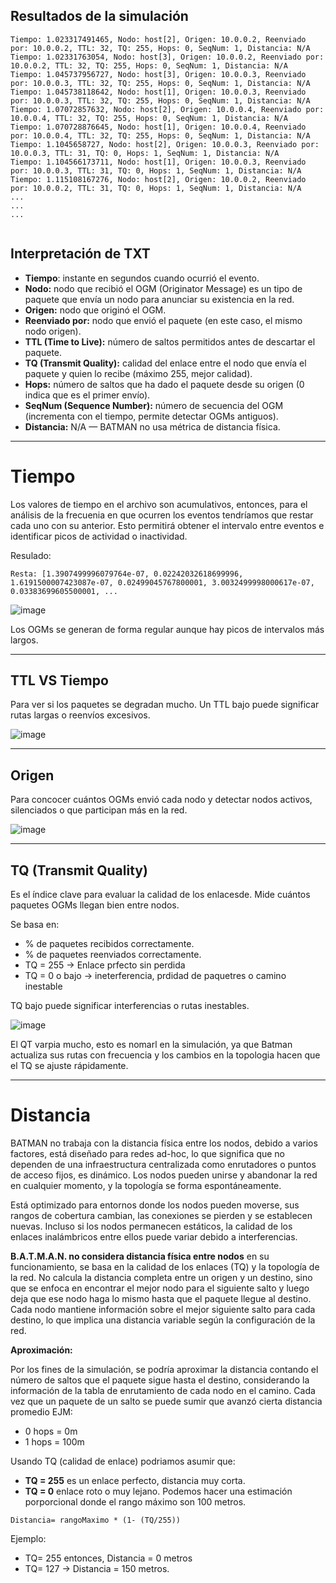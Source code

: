 

## Resultados de la simulación
```
Tiempo: 1.023317491465, Nodo: host[2], Origen: 10.0.0.2, Reenviado por: 10.0.0.2, TTL: 32, TQ: 255, Hops: 0, SeqNum: 1, Distancia: N/A
Tiempo: 1.02331763054, Nodo: host[3], Origen: 10.0.0.2, Reenviado por: 10.0.0.2, TTL: 32, TQ: 255, Hops: 0, SeqNum: 1, Distancia: N/A
Tiempo: 1.045737956727, Nodo: host[3], Origen: 10.0.0.3, Reenviado por: 10.0.0.3, TTL: 32, TQ: 255, Hops: 0, SeqNum: 1, Distancia: N/A
Tiempo: 1.045738118642, Nodo: host[1], Origen: 10.0.0.3, Reenviado por: 10.0.0.3, TTL: 32, TQ: 255, Hops: 0, SeqNum: 1, Distancia: N/A
Tiempo: 1.07072857632, Nodo: host[2], Origen: 10.0.0.4, Reenviado por: 10.0.0.4, TTL: 32, TQ: 255, Hops: 0, SeqNum: 1, Distancia: N/A
Tiempo: 1.070728876645, Nodo: host[1], Origen: 10.0.0.4, Reenviado por: 10.0.0.4, TTL: 32, TQ: 255, Hops: 0, SeqNum: 1, Distancia: N/A
Tiempo: 1.1045658727, Nodo: host[2], Origen: 10.0.0.3, Reenviado por: 10.0.0.3, TTL: 31, TQ: 0, Hops: 1, SeqNum: 1, Distancia: N/A
Tiempo: 1.104566173711, Nodo: host[1], Origen: 10.0.0.3, Reenviado por: 10.0.0.3, TTL: 31, TQ: 0, Hops: 1, SeqNum: 1, Distancia: N/A
Tiempo: 1.115108167276, Nodo: host[2], Origen: 10.0.0.2, Reenviado por: 10.0.0.2, TTL: 31, TQ: 0, Hops: 1, SeqNum: 1, Distancia: N/A
...
...
...


```

## Interpretación de TXT

- **Tiempo**: instante en segundos cuando ocurrió el evento.
- **Nodo:** nodo que recibió el OGM (Originator Message) es un tipo de paquete que envía un nodo para anunciar su existencia en la red. 
- **Origen:** nodo que originó el OGM.
- **Reenviado por:** nodo que envió el paquete (en este caso, el mismo nodo origen).
- **TTL (Time to Live):** número de saltos permitidos antes de descartar el paquete.
- **TQ (Transmit Quality):** calidad del enlace entre el nodo que envía el paquete y quien lo recibe (máximo 255, mejor calidad).
- **Hops:** número de saltos que ha dado el paquete desde su origen (0 indica que es el primer envío).
- **SeqNum (Sequence Number):** número de secuencia del OGM (incrementa con el tiempo, permite detectar OGMs antiguos).
- **Distancia:** N/A — BATMAN no usa métrica de distancia física.


---
# Tiempo

Los valores de tiempo en el archivo son acumulativos, entonces, para el análisis de la frecuenia en que ocurren los eventos tendríamos que restar cada uno con su anterior.
Esto permitirá obtener el intervalo entre eventos e identificar picos de actividad o inactividad.


Resulado: 
```
Resta: [1.3907499996079764e-07, 0.02242032618699996, 1.6191500007423087e-07, 0.02499045767800001, 3.0032499998000617e-07, 0.03383699605500001, ...

```

![image](https://github.com/user-attachments/assets/3a63aa16-5d86-4519-b9b2-9d4ef5a87491)


Los OGMs se generan de forma regular aunque hay picos de intervalos más largos.


---
## TTL VS Tiempo

Para ver si los paquetes se degradan mucho. 
Un TTL bajo puede significar rutas largas o reenvíos excesivos. 

![image](https://github.com/user-attachments/assets/d9eca491-df3a-46dc-a946-18475f91d513)

---
## Origen

Para concocer cuántos OGMs envió cada nodo y detectar nodos activos, silenciados o que participan más en la red.

![image](https://github.com/user-attachments/assets/8f83edd9-4943-440f-8074-00f1a376a5db)

---


## TQ (Transmit Quality) 

Es el índice clave para evaluar la calidad de los enlacesde. Mide cuántos paquetes OGMs llegan bien entre nodos.

Se basa en:
- % de paquetes recibidos correctamente.
- % de paquetes reenviados correctamente.
- TQ = 255 -> Enlace prfecto sin perdida
- TQ = 0 o bajo -> ineterferencia, prdidad de paquetres o camino inestable

TQ bajo puede significar interferencias o rutas inestables.

![image](https://github.com/user-attachments/assets/a1c2161f-ca90-45d7-932e-68e89728f298)

El QT varpia mucho, esto es nomarl en la simulación, ya que Batman actualiza sus rutas con frecuencia y los cambios en la topologia hacen que el TQ se ajuste rápidamente. 

---
# Distancia 

BATMAN no trabaja con la distancia física entre los nodos, debido a varios factores, está diseñado para redes ad-hoc, lo que significa que no dependen de una infraestructura centralizada como enrutadores o puntos de acceso fijos, es dinámico. Los nodos pueden unirse y abandonar la red en cualquier momento, y la topología se forma espontáneamente.

Está  optimizado para entornos donde los nodos pueden moverse, sus rangos de cobertura cambian, las conexiones se pierden y se establecen nuevas. Incluso si los nodos permanecen estáticos, la calidad de los enlaces inalámbricos entre ellos puede variar debido a interferencias.

**B.A.T.M.A.N. no considera distancia física entre nodos** en su funcionamiento, se basa en la calidad de los enlaces (TQ) y la topología de la red.
No calcula la distancia completa entre un origen y un destino, sino que se enfoca en encontrar el mejor nodo para el siguiente salto y luego deja que ese nodo haga lo mismo hasta que el paquete llegue al destino. 
Cada nodo mantiene información sobre el mejor siguiente salto para cada destino, lo que implica una distancia variable según la configuración de la red.

**Aproximación:**

Por los fines de la simulación, se podría aproximar la distancia contando el número de saltos que el paquete sigue hasta el destino, considerando la información de la tabla de enrutamiento de cada nodo en el camino. Cada vez que un paquete de un salto se puede sumir que avanzó cierta distancia promedio 
EJM:
- 0 hops = 0m
- 1 hops = 100m 

Usando TQ (calidad de enlace) podriamos asumir que:
- **TQ = 255** es un enlace perfecto, distancia muy corta.
- **TQ = 0** enlace roto o muy lejano.
Podemos hacer una estimación porporcional donde el rango máximo son 100 metros.

```
Distancia= rangoMaximo * (1- (TQ/255))

```
Ejemplo:
- TQ= 255 entonces, Distancia = 0 metros
- TQ= 127 -> Distancia = 150 metros. 

